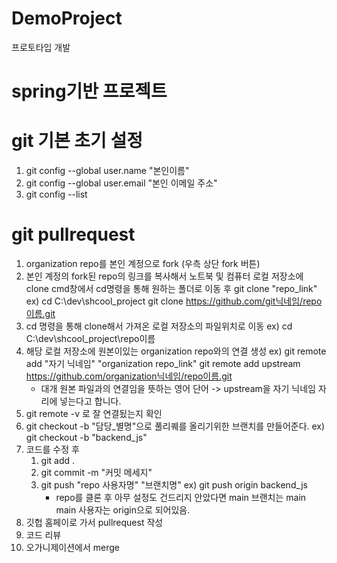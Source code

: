 # DemoProject
프로토타입 개발

# spring기반 프로젝트

# git 기본 초기 설정
1. git config --global user.name "본인이름"
2. git config --global user.email "본인 이메일 주소"
3. git config --list

# git pullrequest
1. organization repo를 본인 계정으로 fork (우측 상단 fork 버튼)
2. 본인 계정의 fork된 repo의 링크를 복사해서 노트북 및 컴퓨터 로컬 저장소에 clone
    cmd창에서 cd명령을 통해 원하는 폴더로 이동 후 git clone "repo_link"
    ex) cd C:\dev\shcool_project
        git clone https://github.com/git닉네임/repo이름.git
3. cd 명령을 통해 clone해서 가져온 로컬 저장소의 파일위치로 이동
    ex) cd C:\dev\shcool_project\repo이름
4. 해당 로컬 저장소에 원본이있는 organization repo와의 연결 생성
    ex) git remote add "자기 닉네임" "organization repo_link"
    git remote add upstream https://github.com/organization닉네임/repo이름.git
    * 대개 원본 파일과의 연결임을 뜻하는 영어 단어 -> upstream을 자기 닉네임 자리에 넣는다고 합니다.
5. git remote -v 로 잘 연결됬는지 확인
6. git checkout -b "담당_별명"으로 풀리퀘를 올리기위한  브랜치를 만들어준다.
    ex) git checkout -b "backend_js"
7. 코드를 수정 후
    1) git add .
    2) git commit -m "커밋 메세지"
    3) git push "repo 사용자명" "브랜치명"
        ex) git push origin backend_js
        * repo를 클론 후 아무 설정도 건드리지 안았다면
            main 브랜치는 main
            main 사용자는 origin으로 되어있음.
8. 깃헙 홈페이로 가서 pullrequest 작성
9. 코드 리뷰
10. 오가니제이션에서 merge